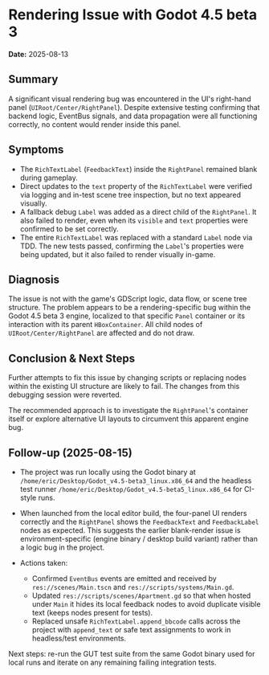 # Rendering Issue with Godot 4.5 beta 3

**Date:** 2025-08-13

## Summary

A significant visual rendering bug was encountered in the UI's right-hand panel (`UIRoot/Center/RightPanel`). Despite extensive testing confirming that backend logic, EventBus signals, and data propagation were all functioning correctly, no content would render inside this panel.

## Symptoms

- The `RichTextLabel` (`FeedbackText`) inside the `RightPanel` remained blank during gameplay.
- Direct updates to the `text` property of the `RichTextLabel` were verified via logging and in-test scene tree inspection, but no text appeared visually.
- A fallback debug `Label` was added as a direct child of the `RightPanel`. It also failed to render, even when its `visible` and `text` properties were confirmed to be set correctly.
- The entire `RichTextLabel` was replaced with a standard `Label` node via TDD. The new tests passed, confirming the `Label`'s properties were being updated, but it also failed to render visually in-game.

## Diagnosis

The issue is not with the game's GDScript logic, data flow, or scene tree structure. The problem appears to be a rendering-specific bug within the Godot 4.5 beta 3 engine, localized to that specific `Panel` container or its interaction with its parent `HBoxContainer`. All child nodes of `UIRoot/Center/RightPanel` are affected and do not draw.

## Conclusion & Next Steps

Further attempts to fix this issue by changing scripts or replacing nodes within the existing UI structure are likely to fail. The changes from this debugging session were reverted.

The recommended approach is to investigate the `RightPanel`'s container itself or explore alternative UI layouts to circumvent this apparent engine bug.

## Follow-up (2025-08-15)

- The project was run locally using the Godot binary at `/home/eric/Desktop/Godot_v4.5-beta3_linux.x86_64` and the headless test runner `/home/eric/Desktop/Godot_v4.5-beta5_linux.x86_64` for CI-style runs.
- When launched from the local editor build, the four-panel UI renders correctly and the `RightPanel` shows the `FeedbackText` and `FeedbackLabel` nodes as expected. This suggests the earlier blank-render issue is environment-specific (engine binary / desktop build variant) rather than a logic bug in the project.

- Actions taken:
	- Confirmed `EventBus` events are emitted and received by `res://scenes/Main.tscn` and `res://scripts/systems/Main.gd`.
	- Updated `res://scripts/scenes/Apartment.gd` so that when hosted under `Main` it hides its local feedback nodes to avoid duplicate visible text (keeps nodes present for tests).
	- Replaced unsafe `RichTextLabel.append_bbcode` calls across the project with `append_text` or safe text assignments to work in headless/test environments.

Next steps: re-run the GUT test suite from the same Godot binary used for local runs and iterate on any remaining failing integration tests.
